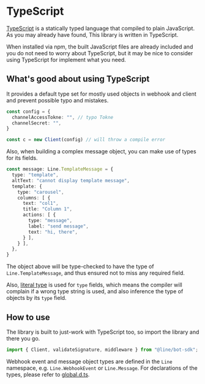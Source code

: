 # TypeScript

[TypeScript](https://www.typescriptlang.org/) is a statically typed language
that compiled to plain JavaScript. As you may already have found, This library
is written in TypeScript.

When installed via npm, the built JavaScript files are already included and
you do not need to worry about TypeScript, but it may be nice to consider
using TypeScript for implement what you need.

## What's good about using TypeScript

It provides a default type set for mostly used objects in webhook and client
and prevent possible typo and mistakes.

``` typescript
const config = {
  channelAccessTokne: "", // typo Tokne
  channelSecret: "",
}

const c = new Client(config) // will throw a compile error
```

Also, when building a complex message object, you can make use of types for
its fields.

``` typescript
const message: Line.TemplateMessage = {
  type: "template",
  altText: "cannot display template message",
  template: {
    type: "carousel",
    columns: [ {
      text: "col1",
      title: "Column 1",
      actions: [ {
        type: "message",
        label: "send message",
        text: "hi, there",
      } ],
    } ],
  },
}
```

The object above will be type-checked to have the type of
`Line.TemplateMessage`, and thus ensured not to miss any required field.

Also, [literal type](https://www.typescriptlang.org/docs/handbook/advanced-types.html)
is used for `type` fields, which means the compiler will complain if a wrong
type string is used, and also inference the type of objects by its `type` field.

## How to use

The library is built to just-work with TypeScript too, so import the library and
there you go.

``` typescript
import { Client, validateSignature, middleware } from "@line/bot-sdk";
```

Webhook event and message object types are defined in the `Line` namespace, e.g.
`Line.WebhookEvent` or `Line.Message`. For declarations of the types, please
refer to [global.d.ts](https://github.com/line/line-bot-sdk-nodejs/blob/master/types/global.d.ts).

